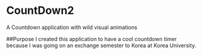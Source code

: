 # CountDown2
A Countdown application with wild visual animations

##Purpose
I created this application to have a cool countdown timer because I was going on an exchange semester to Korea at Korea University. 

